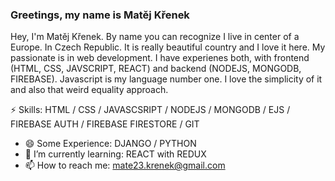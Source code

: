 ### Greetings, my name is Matěj Křenek

Hey, I'm Matěj Křenek. By name you can recognize I live in center of a Europe. In Czech Republic. It is really beautiful country and I love it here. My passionate is in web development. I have experienes both, with frontend (HTML, CSS, JAVSCRIPT, REACT) and backend (NODEJS, MONGODB, FIREBASE). Javascript is my language number one. I love the simplicity of it and also that weird equality approach.

⚡ Skills: HTML / CSS / JAVASCSRIPT / NODEJS / MONGODB / EJS / FIREBASE AUTH / FIREBASE FIRESTORE / GIT
- 😄 Some Experience: DJANGO / PYTHON
- 🌱 I’m currently learning: REACT with REDUX
- 📫 How to reach me: mate23.krenek@gmail.com 




